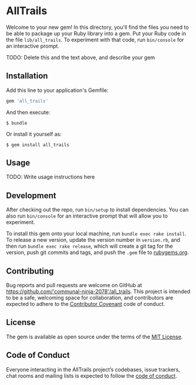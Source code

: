# AllTrails

Welcome to your new gem! In this directory, you'll find the files you need to be able to package up your Ruby library into a gem. Put your Ruby code in the file `lib/all_trails`. To experiment with that code, run `bin/console` for an interactive prompt.

TODO: Delete this and the text above, and describe your gem

## Installation

Add this line to your application's Gemfile:

```ruby
gem 'all_trails'
```

And then execute:

    $ bundle

Or install it yourself as:

    $ gem install all_trails

## Usage

TODO: Write usage instructions here

## Development

After checking out the repo, run `bin/setup` to install dependencies. You can also run `bin/console` for an interactive prompt that will allow you to experiment.

To install this gem onto your local machine, run `bundle exec rake install`. To release a new version, update the version number in `version.rb`, and then run `bundle exec rake release`, which will create a git tag for the version, push git commits and tags, and push the `.gem` file to [rubygems.org](https://rubygems.org).

## Contributing

Bug reports and pull requests are welcome on GitHub at https://github.com/'communal-ninja-2078'/all_trails. This project is intended to be a safe, welcoming space for collaboration, and contributors are expected to adhere to the [Contributor Covenant](http://contributor-covenant.org) code of conduct.

## License

The gem is available as open source under the terms of the [MIT License](https://opensource.org/licenses/MIT).

## Code of Conduct

Everyone interacting in the AllTrails project’s codebases, issue trackers, chat rooms and mailing lists is expected to follow the [code of conduct](https://github.com/'communal-ninja-2078'/all_trails/blob/master/CODE_OF_CONDUCT.md).

